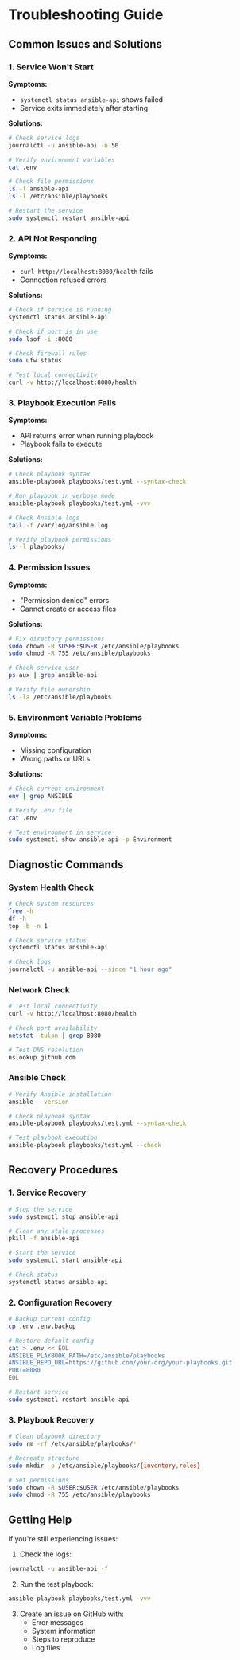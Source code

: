 # Troubleshooting Guide

## Common Issues and Solutions

### 1. Service Won't Start

**Symptoms:**
- `systemctl status ansible-api` shows failed
- Service exits immediately after starting

**Solutions:**
```bash
# Check service logs
journalctl -u ansible-api -n 50

# Verify environment variables
cat .env

# Check file permissions
ls -l ansible-api
ls -l /etc/ansible/playbooks

# Restart the service
sudo systemctl restart ansible-api
```

### 2. API Not Responding

**Symptoms:**
- `curl http://localhost:8080/health` fails
- Connection refused errors

**Solutions:**
```bash
# Check if service is running
systemctl status ansible-api

# Check if port is in use
sudo lsof -i :8080

# Check firewall rules
sudo ufw status

# Test local connectivity
curl -v http://localhost:8080/health
```

### 3. Playbook Execution Fails

**Symptoms:**
- API returns error when running playbook
- Playbook fails to execute

**Solutions:**
```bash
# Check playbook syntax
ansible-playbook playbooks/test.yml --syntax-check

# Run playbook in verbose mode
ansible-playbook playbooks/test.yml -vvv

# Check Ansible logs
tail -f /var/log/ansible.log

# Verify playbook permissions
ls -l playbooks/
```

### 4. Permission Issues

**Symptoms:**
- "Permission denied" errors
- Cannot create or access files

**Solutions:**
```bash
# Fix directory permissions
sudo chown -R $USER:$USER /etc/ansible/playbooks
sudo chmod -R 755 /etc/ansible/playbooks

# Check service user
ps aux | grep ansible-api

# Verify file ownership
ls -la /etc/ansible/playbooks
```

### 5. Environment Variable Problems

**Symptoms:**
- Missing configuration
- Wrong paths or URLs

**Solutions:**
```bash
# Check current environment
env | grep ANSIBLE

# Verify .env file
cat .env

# Test environment in service
sudo systemctl show ansible-api -p Environment
```

## Diagnostic Commands

### System Health Check
```bash
# Check system resources
free -h
df -h
top -b -n 1

# Check service status
systemctl status ansible-api

# Check logs
journalctl -u ansible-api --since "1 hour ago"
```

### Network Check
```bash
# Test local connectivity
curl -v http://localhost:8080/health

# Check port availability
netstat -tulpn | grep 8080

# Test DNS resolution
nslookup github.com
```

### Ansible Check
```bash
# Verify Ansible installation
ansible --version

# Check playbook syntax
ansible-playbook playbooks/test.yml --syntax-check

# Test playbook execution
ansible-playbook playbooks/test.yml --check
```

## Recovery Procedures

### 1. Service Recovery
```bash
# Stop the service
sudo systemctl stop ansible-api

# Clear any stale processes
pkill -f ansible-api

# Start the service
sudo systemctl start ansible-api

# Check status
systemctl status ansible-api
```

### 2. Configuration Recovery
```bash
# Backup current config
cp .env .env.backup

# Restore default config
cat > .env << EOL
ANSIBLE_PLAYBOOK_PATH=/etc/ansible/playbooks
ANSIBLE_REPO_URL=https://github.com/your-org/your-playbooks.git
PORT=8080
EOL

# Restart service
sudo systemctl restart ansible-api
```

### 3. Playbook Recovery
```bash
# Clean playbook directory
sudo rm -rf /etc/ansible/playbooks/*

# Recreate structure
sudo mkdir -p /etc/ansible/playbooks/{inventory,roles}

# Set permissions
sudo chown -R $USER:$USER /etc/ansible/playbooks
sudo chmod -R 755 /etc/ansible/playbooks
```

## Getting Help

If you're still experiencing issues:

1. Check the logs:
```bash
journalctl -u ansible-api -f
```

2. Run the test playbook:
```bash
ansible-playbook playbooks/test.yml -vvv
```

3. Create an issue on GitHub with:
   - Error messages
   - System information
   - Steps to reproduce
   - Log files 